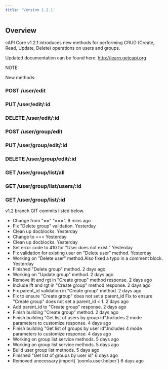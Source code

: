 ```yaml
---
title: 'Version 1.2.1'
---
```


## Overview

cAPI Core v1.2.1 introduces new methods for performing CRUD (Create, Read, Update, Delete) operations on users and groups.

Updated documentation can be found here:
http://learn.getcapi.org 

NOTE: 

New methods:

### POST /user/edit
### PUT /user/edit/:id
### DELETE /user/edit/:id
### POST /user/group/edit
### PUT /user/group/edit/:id
### DELETE /user/group/edit/:id
### GET /user/group/list/all
### GET /user/group/list/users/:id
### GET /user/group/list/:id

v1.2 branch GIT commits listed below. 

* Change from "==" "===". 9 mins ago  
* Fix "Delete group" validation. Yesterday  
* Clean up docblocks. Yesterday  
* Change to === Yesterday  
* Clean up docblocks. Yesterday  
* Set error code to 410 for "User does not exist." Yesterday  
* Fix validation for existing user on "Delete user" method. Yesterday  
* Working on "Delete user" method.Also fixed a typo in a comment block. Yesterday  
* Finished "Delete group" method. 2 days ago  
* Working on "Update group" method. 2 days ago  
* Remove lft and rgt in "Create group" method response. 2 days ago  
* Include lft and rgt in "Create group" method response. 2 days ago  
* Fix parent_id validation in "Create group" method. 2 days ago  
* Fix to ensure "Create group" does not set a parent_id Fix to ensure "Create group" does not set a parent_id < 1. 2 days ago  
* Add parent_id to "Create group" response. 2 days ago  
* Finish building "Create group" method. 2 days ago  
* Finish building "Get list of users by group id".Includes 2 mode parameters to customize response. 4 days ago  
* Finish building "Get list of groups by user id".Includes 4 mode parameters to customize response. 4 days ago  
* Working on group list service methods. 5 days ago  
* Working on group list service methods. 5 days ago  
* Build user group list methods. 5 days ago  
* Finished "Get list of groups by user id" 6 days ago  
* Removed unecessary jimport( 'joomla.user.helper') 6 days ago  

